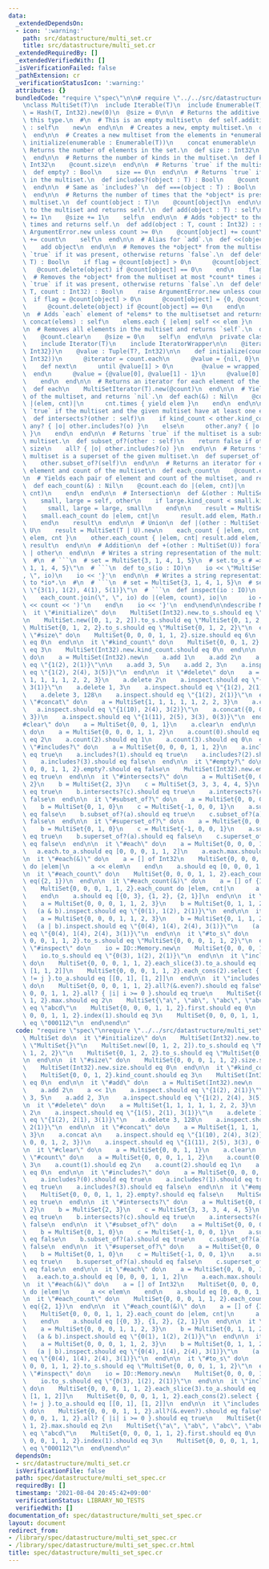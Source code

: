 ```yaml
---
data:
  _extendedDependsOn:
  - icon: ':warning:'
    path: src/datastructure/multi_set.cr
    title: src/datastructure/multi_set.cr
  _extendedRequiredBy: []
  _extendedVerifiedWith: []
  _isVerificationFailed: false
  _pathExtension: cr
  _verificationStatusIcon: ':warning:'
  attributes: {}
  bundledCode: "require \"spec\"\n\n# require \"../../src/datastructure/multi_set\"\
    \nclass MultiSet(T)\n  include Iterable(T)\n  include Enumerable(T)\n\n  @count\
    \ = Hash(T, Int32).new(0)\n  @size = 0\n\n  # Returns the additive identity of\
    \ this type.\n  #\n  # This is an empty multiset\n  def self.additive_identify\
    \ : self\n    new\n  end\n\n  # Creates a new, empty multiset.\n  def initialize\n\
    \  end\n\n  # Creates a new multiset from the elements in *enumerable*.\n  def\
    \ initialize(enumerable : Enumerable(T))\n    concat enumerable\n  end\n\n  #\
    \ Returns the number of elements in the set.\n  def size : Int32\n    @size\n\
    \  end\n\n  # Returns the number of kinds in the multiset.\n  def kind_count :\
    \ Int32\n    @count.size\n  end\n\n  # Returns `true` if the multiset is empty.\n\
    \  def empty? : Bool\n    size == 0\n  end\n\n  # Returns `true` if *object* exists\
    \ in the multiset.\n  def includes?(object : T) : Bool\n    @count[object] > 0\n\
    \  end\n\n  # Same as `includes?`\n  def ===(object : T) : Bool\n    includes?(object)\n\
    \  end\n\n  # Returns the number of times that the *object* is present in the\
    \ multiset.\n  def count(object : T)\n    @count[object]\n  end\n\n  # Adds *object*\
    \ to the multiset and returns self.\n  def add(object : T) : self\n    @count[object]\
    \ += 1\n    @size += 1\n    self\n  end\n\n  # Adds *object* to the multiset *count*\
    \ times and returns self.\n  def add(object : T, count : Int32) : self\n    raise\
    \ ArgumentError.new unless count >= 0\n    @count[object] += count\n    @size\
    \ += count\n    self\n  end\n\n  # Alias for `add`.\n  def <<(object : T) : self\n\
    \    add object\n  end\n\n  # Removes the *object* from the multiset and returns\
    \ `true` if it was present, otherwise returns `false`.\n  def delete(object :\
    \ T) : Bool\n    if flag = @count[object] > 0\n      @count[object] -= 1\n   \
    \   @count.delete(object) if @count[object] == 0\n    end\n    flag\n  end\n\n\
    \  # Removes the *object* from the multiset at most *count* times and returns\
    \ `true` if it was present, otherwise returns `false`.\n  def delete(object :\
    \ T, count : Int32) : Bool\n    raise ArgumentError.new unless count >= 0\n  \
    \  if flag = @count[object] > 0\n      @count[object] = {0, @count[object] - count}.max\n\
    \      @count.delete(object) if @count[object] == 0\n    end\n    flag\n  end\n\
    \n  # Adds `each` element of *elems* to the multisetset and returns self.\n  def\
    \ concat(elems) : self\n    elems.each { |elem| self << elem }\n    self\n  end\n\
    \n  # Removes all elements in the multiset and returns `self`.\n  def clear\n\
    \    @count.clear\n    @size = 0\n    self\n  end\n\n  private class MultiSetIterator(T)\n\
    \    include Iterator(T)\n    include IteratorWrapper\n\n    @iterator : Iterator({T,\
    \ Int32})\n    @value : Tuple(T?, Int32)\n\n    def initialize(count : Hash(T,\
    \ Int32))\n      @iterator = count.each\n      @value = {nil, 0}\n    end\n\n\
    \    def next\n      until @value[1] > 0\n        @value = wrapped_next\n    \
    \  end\n      @value = {@value[0], @value[1] - 1}\n      @value[0].not_nil!\n\
    \    end\n  end\n\n  # Returns an iterator for each element of the multiset.\n\
    \  def each\n    MultiSetIterator(T).new(@count)\n  end\n\n  # Yields each element\
    \ of the multiset, and returns `nil`.\n  def each(&) : Nil\n    @count.each do\
    \ |(elem, cnt)|\n      cnt.times { yield elem }\n    end\n  end\n\n  # Returns\
    \ `true` if the multiset and the given multiset have at least one element in common.\n\
    \  def intersects?(other : self)\n    if kind_count < other.kind_count\n     \
    \ any? { |o| other.includes?(o) }\n    else\n      other.any? { |o| includes?(o)\
    \ }\n    end\n  end\n\n  # Returns `true` if the multiset is a subset of the given\
    \ multiset.\n  def subset_of?(other : self)\n    return false if other.size <\
    \ size\n    all? { |o| other.includes?(o) }\n  end\n\n  # Returns true if the\
    \ multiset is a superset of the given multiset.\n  def superset_of?(other : self)\n\
    \    other.subset_of?(self)\n  end\n\n  # Returns an iterator for each tuple of\
    \ element and count of the multiset\n  def each_count\n    @count.each\n  end\n\
    \n  # Yields each pair of element and count of the multiset, and returns `nil`.\n\
    \  def each_count(&) : Nil\n    @count.each do |(elem, cnt)|\n      yield(elem,\
    \ cnt)\n    end\n  end\n\n  # Intersection\n  def &(other : MultiSet(T)) : self\n\
    \    small, large = self, other\n    if large.kind_count < small.kind_count\n\
    \      small, large = large, small\n    end\n\n    result = MultiSet(T).new\n\
    \    small.each_count do |elem, cnt|\n      result.add elem, Math.min(cnt, large.count(elem))\n\
    \    end\n    result\n  end\n\n  # Union\n  def |(other : MultiSet(U)) forall\
    \ U\n    result = MultiSet(T | U).new\n    each_count { |elem, cnt| result.add\
    \ elem, cnt }\n    other.each_count { |elem, cnt| result.add elem, cnt }\n   \
    \ result\n  end\n\n  # Addition\n  def +(other : MultiSet(U)) forall U\n    self\
    \ | other\n  end\n\n  # Writes a string representation of the multiset to *io*.\n\
    \  #\n  # ```\n  # set = MultiSet{3, 1, 4, 1, 5}\n  # set.to_s # => \"MultiSet{3,\
    \ 1, 1, 4, 5}\"\n  # ```\n  def to_s(io : IO)\n    io << \"MultiSet{\"\n    each.join(\"\
    , \", io)\n    io << '}'\n  end\n\n  # Writes a string representation of the multiset\
    \ to *io*.\n  #\n  # ```\n  # set = MultiSet{3, 1, 4, 1, 5}\n  # set.to_s # =>\
    \ \"{3(1), 1(2), 4(1), 5(1)}\"\n  # ```\n  def inspect(io : IO)\n    io << '{'\n\
    \    each_count.join(\", \", io) do |(elem, count), io|\n      io << elem << '('\
    \ << count << ')'\n    end\n    io << '}'\n  end\nend\n\ndescribe MultiSet do\n\
    \  it \"#initialize\" do\n    MultiSet(Int32).new.to_s.should eq \"MultiSet{}\"\
    \n    MultiSet.new([0, 1, 2, 2]).to_s.should eq \"MultiSet{0, 1, 2, 2}\"\n   \
    \ MultiSet{0, 1, 2, 2}.to_s.should eq \"MultiSet{0, 1, 2, 2}\"\n  end\n\n  it\
    \ \"#size\" do\n    MultiSet{0, 0, 0, 1, 1, 2}.size.should eq 6\n    MultiSet(Int32).new.size.should\
    \ eq 0\n  end\n\n  it \"#kind_count\" do\n    MultiSet{0, 0, 1, 2}.kind_count.should\
    \ eq 3\n    MultiSet(Int32).new.kind_count.should eq 0\n  end\n\n  it \"#add\"\
    \ do\n    a = MultiSet(Int32).new\n    a.add 1\n    a.add 2\n    a << 1\n    a.inspect.should\
    \ eq \"{1(2), 2(1)}\"\n\n    a.add 3, 5\n    a.add 2, 3\n    a.inspect.should\
    \ eq \"{1(2), 2(4), 3(5)}\"\n  end\n\n  it \"#delete\" do\n    a = MultiSet{1,\
    \ 1, 1, 1, 1, 2, 2, 3}\n    a.delete 2\n    a.inspect.should eq \"{1(5), 2(1),\
    \ 3(1)}\"\n    a.delete 1, 3\n    a.inspect.should eq \"{1(2), 2(1), 3(1)}\"\n\
    \    a.delete 3, 128\n    a.inspect.should eq \"{1(2), 2(1)}\"\n  end\n\n  it\
    \ \"#concat\" do\n    a = MultiSet{1, 1, 1, 1, 1, 2, 2, 3}\n    a.concat a\n \
    \   a.inspect.should eq \"{1(10), 2(4), 3(2)}\"\n    a.concat({0, 0, 0, 1, 2,\
    \ 3})\n    a.inspect.should eq \"{1(11), 2(5), 3(3), 0(3)}\"\n  end\n\n  it \"\
    #clear\" do\n    a = MultiSet{0, 0, 1, 1}\n    a.clear\n  end\n\n  it \"#count\"\
    \ do\n    a = MultiSet{0, 0, 0, 1, 1, 2}\n    a.count(0).should eq 3\n    a.count(1).should\
    \ eq 2\n    a.count(2).should eq 1\n    a.count(3).should eq 0\n  end\n\n  it\
    \ \"#includes?\" do\n    a = MultiSet{0, 0, 0, 1, 1, 2}\n    a.includes?(0).should\
    \ eq true\n    a.includes?(1).should eq true\n    a.includes?(2).should eq true\n\
    \    a.includes?(3).should eq false\n  end\n\n  it \"#empty?\" do\n    MultiSet{0,\
    \ 0, 0, 1, 1, 2}.empty?.should eq false\n    MultiSet(Int32).new.empty?.should\
    \ eq true\n  end\n\n  it \"#intersects?\" do\n    a = MultiSet{0, 0, 0, 1, 1,\
    \ 2}\n    b = MultiSet{2, 3}\n    c = MultiSet{3, 3, 3, 4, 4, 5}\n    a.intersects?(b).should\
    \ eq true\n    b.intersects?(c).should eq true\n    a.intersects?(c).should eq\
    \ false\n  end\n\n  it \"#subset_of?\" do\n    a = MultiSet{0, 0, 0, 1, 1, 2}\n\
    \    b = MultiSet{0, 1, 0}\n    c = MultiSet{-1, 0, 0, 1}\n    a.subset_of?(b).should\
    \ eq false\n    b.subset_of?(a).should eq true\n    c.subset_of?(a).should eq\
    \ false\n  end\n\n  it \"#superset_of?\" do\n    a = MultiSet{0, 0, 0, 1, 1, 2}\n\
    \    b = MultiSet{0, 1, 0}\n    c = MultiSet{-1, 0, 0, 1}\n    a.superset_of?(b).should\
    \ eq true\n    b.superset_of?(a).should eq false\n    c.superset_of?(a).should\
    \ eq false\n  end\n\n  it \"#each\" do\n    a = MultiSet{0, 0, 0, 1, 1, 2}\n \
    \   a.each.to_a.should eq [0, 0, 0, 1, 1, 2]\n    a.each.max.should eq 2\n  end\n\
    \n  it \"#each(&)\" do\n    a = [] of Int32\n    MultiSet{0, 0, 0, 1, 1, 2}.each\
    \ do |elem|\n      a << elem\n    end\n    a.should eq [0, 0, 0, 1, 1, 2]\n  end\n\
    \n  it \"#each_count\" do\n    MultiSet{0, 0, 0, 1, 1, 2}.each_count.max.should\
    \ eq({2, 1})\n  end\n\n  it \"#each_count(&)\" do\n    a = [] of {Int32, Int32}\n\
    \    MultiSet{0, 0, 0, 1, 1, 2}.each_count do |elem, cnt|\n      a << {elem, cnt}\n\
    \    end\n    a.should eq [{0, 3}, {1, 2}, {2, 1}]\n  end\n\n  it \"#&\" do\n\
    \    a = MultiSet{0, 0, 0, 1, 1, 2, 3}\n    b = MultiSet{0, 1, 1, 2, 2, 2}\n \
    \   (a & b).inspect.should eq \"{0(1), 1(2), 2(1)}\"\n  end\n\n  it \"#|\" do\n\
    \    a = MultiSet{0, 0, 0, 1, 1, 2, 3}\n    b = MultiSet{0, 1, 1, 2, 2, 2}\n \
    \   (a | b).inspect.should eq \"{0(4), 1(4), 2(4), 3(1)}\"\n    (a + b).inspect.should\
    \ eq \"{0(4), 1(4), 2(4), 3(1)}\"\n  end\n\n  it \"#to_s\" do\n    MultiSet{0,\
    \ 0, 0, 1, 1, 2}.to_s.should eq \"MultiSet{0, 0, 0, 1, 1, 2}\"\n  end\n\n  it\
    \ \"#inspect\" do\n    io = IO::Memory.new\n    MultiSet{0, 0, 0, 1, 1, 2}.inspect(io)\n\
    \    io.to_s.should eq \"{0(3), 1(2), 2(1)}\"\n  end\n\n  it \"includes Iterable\"\
    \ do\n    MultiSet{0, 0, 0, 1, 1, 2}.each_slice(3).to_a.should eq [[0, 0, 0],\
    \ [1, 1, 2]]\n    MultiSet{0, 0, 0, 1, 1, 2}.each_cons(2).select { |(i, j)| i\
    \ != j }.to_a.should eq [[0, 1], [1, 2]]\n  end\n\n  it \"includes Enumeratable\"\
    \ do\n    MultiSet{0, 0, 0, 1, 1, 2}.all?(&.even?).should eq false\n    MultiSet{0,\
    \ 0, 0, 1, 1, 2}.all? { |i| i >= 0 }.should eq true\n    MultiSet{0, 0, 0, 1,\
    \ 1, 2}.max.should eq 2\n    MultiSet{\"a\", \"ab\", \"abc\", \"abcd\"}.max_by(&.size).should\
    \ eq \"abcd\"\n    MultiSet{0, 0, 0, 1, 1, 2}.first.should eq 0\n    MultiSet{0,\
    \ 0, 0, 1, 1, 2}.index(1).should eq 3\n    MultiSet{0, 0, 0, 1, 1, 2}.join.should\
    \ eq \"000112\"\n  end\nend\n"
  code: "require \"spec\"\nrequire \"../../src/datastructure/multi_set\"\n\ndescribe\
    \ MultiSet do\n  it \"#initialize\" do\n    MultiSet(Int32).new.to_s.should eq\
    \ \"MultiSet{}\"\n    MultiSet.new([0, 1, 2, 2]).to_s.should eq \"MultiSet{0,\
    \ 1, 2, 2}\"\n    MultiSet{0, 1, 2, 2}.to_s.should eq \"MultiSet{0, 1, 2, 2}\"\
    \n  end\n\n  it \"#size\" do\n    MultiSet{0, 0, 0, 1, 1, 2}.size.should eq 6\n\
    \    MultiSet(Int32).new.size.should eq 0\n  end\n\n  it \"#kind_count\" do\n\
    \    MultiSet{0, 0, 1, 2}.kind_count.should eq 3\n    MultiSet(Int32).new.kind_count.should\
    \ eq 0\n  end\n\n  it \"#add\" do\n    a = MultiSet(Int32).new\n    a.add 1\n\
    \    a.add 2\n    a << 1\n    a.inspect.should eq \"{1(2), 2(1)}\"\n\n    a.add\
    \ 3, 5\n    a.add 2, 3\n    a.inspect.should eq \"{1(2), 2(4), 3(5)}\"\n  end\n\
    \n  it \"#delete\" do\n    a = MultiSet{1, 1, 1, 1, 1, 2, 2, 3}\n    a.delete\
    \ 2\n    a.inspect.should eq \"{1(5), 2(1), 3(1)}\"\n    a.delete 1, 3\n    a.inspect.should\
    \ eq \"{1(2), 2(1), 3(1)}\"\n    a.delete 3, 128\n    a.inspect.should eq \"{1(2),\
    \ 2(1)}\"\n  end\n\n  it \"#concat\" do\n    a = MultiSet{1, 1, 1, 1, 1, 2, 2,\
    \ 3}\n    a.concat a\n    a.inspect.should eq \"{1(10), 2(4), 3(2)}\"\n    a.concat({0,\
    \ 0, 0, 1, 2, 3})\n    a.inspect.should eq \"{1(11), 2(5), 3(3), 0(3)}\"\n  end\n\
    \n  it \"#clear\" do\n    a = MultiSet{0, 0, 1, 1}\n    a.clear\n  end\n\n  it\
    \ \"#count\" do\n    a = MultiSet{0, 0, 0, 1, 1, 2}\n    a.count(0).should eq\
    \ 3\n    a.count(1).should eq 2\n    a.count(2).should eq 1\n    a.count(3).should\
    \ eq 0\n  end\n\n  it \"#includes?\" do\n    a = MultiSet{0, 0, 0, 1, 1, 2}\n\
    \    a.includes?(0).should eq true\n    a.includes?(1).should eq true\n    a.includes?(2).should\
    \ eq true\n    a.includes?(3).should eq false\n  end\n\n  it \"#empty?\" do\n\
    \    MultiSet{0, 0, 0, 1, 1, 2}.empty?.should eq false\n    MultiSet(Int32).new.empty?.should\
    \ eq true\n  end\n\n  it \"#intersects?\" do\n    a = MultiSet{0, 0, 0, 1, 1,\
    \ 2}\n    b = MultiSet{2, 3}\n    c = MultiSet{3, 3, 3, 4, 4, 5}\n    a.intersects?(b).should\
    \ eq true\n    b.intersects?(c).should eq true\n    a.intersects?(c).should eq\
    \ false\n  end\n\n  it \"#subset_of?\" do\n    a = MultiSet{0, 0, 0, 1, 1, 2}\n\
    \    b = MultiSet{0, 1, 0}\n    c = MultiSet{-1, 0, 0, 1}\n    a.subset_of?(b).should\
    \ eq false\n    b.subset_of?(a).should eq true\n    c.subset_of?(a).should eq\
    \ false\n  end\n\n  it \"#superset_of?\" do\n    a = MultiSet{0, 0, 0, 1, 1, 2}\n\
    \    b = MultiSet{0, 1, 0}\n    c = MultiSet{-1, 0, 0, 1}\n    a.superset_of?(b).should\
    \ eq true\n    b.superset_of?(a).should eq false\n    c.superset_of?(a).should\
    \ eq false\n  end\n\n  it \"#each\" do\n    a = MultiSet{0, 0, 0, 1, 1, 2}\n \
    \   a.each.to_a.should eq [0, 0, 0, 1, 1, 2]\n    a.each.max.should eq 2\n  end\n\
    \n  it \"#each(&)\" do\n    a = [] of Int32\n    MultiSet{0, 0, 0, 1, 1, 2}.each\
    \ do |elem|\n      a << elem\n    end\n    a.should eq [0, 0, 0, 1, 1, 2]\n  end\n\
    \n  it \"#each_count\" do\n    MultiSet{0, 0, 0, 1, 1, 2}.each_count.max.should\
    \ eq({2, 1})\n  end\n\n  it \"#each_count(&)\" do\n    a = [] of {Int32, Int32}\n\
    \    MultiSet{0, 0, 0, 1, 1, 2}.each_count do |elem, cnt|\n      a << {elem, cnt}\n\
    \    end\n    a.should eq [{0, 3}, {1, 2}, {2, 1}]\n  end\n\n  it \"#&\" do\n\
    \    a = MultiSet{0, 0, 0, 1, 1, 2, 3}\n    b = MultiSet{0, 1, 1, 2, 2, 2}\n \
    \   (a & b).inspect.should eq \"{0(1), 1(2), 2(1)}\"\n  end\n\n  it \"#|\" do\n\
    \    a = MultiSet{0, 0, 0, 1, 1, 2, 3}\n    b = MultiSet{0, 1, 1, 2, 2, 2}\n \
    \   (a | b).inspect.should eq \"{0(4), 1(4), 2(4), 3(1)}\"\n    (a + b).inspect.should\
    \ eq \"{0(4), 1(4), 2(4), 3(1)}\"\n  end\n\n  it \"#to_s\" do\n    MultiSet{0,\
    \ 0, 0, 1, 1, 2}.to_s.should eq \"MultiSet{0, 0, 0, 1, 1, 2}\"\n  end\n\n  it\
    \ \"#inspect\" do\n    io = IO::Memory.new\n    MultiSet{0, 0, 0, 1, 1, 2}.inspect(io)\n\
    \    io.to_s.should eq \"{0(3), 1(2), 2(1)}\"\n  end\n\n  it \"includes Iterable\"\
    \ do\n    MultiSet{0, 0, 0, 1, 1, 2}.each_slice(3).to_a.should eq [[0, 0, 0],\
    \ [1, 1, 2]]\n    MultiSet{0, 0, 0, 1, 1, 2}.each_cons(2).select { |(i, j)| i\
    \ != j }.to_a.should eq [[0, 1], [1, 2]]\n  end\n\n  it \"includes Enumeratable\"\
    \ do\n    MultiSet{0, 0, 0, 1, 1, 2}.all?(&.even?).should eq false\n    MultiSet{0,\
    \ 0, 0, 1, 1, 2}.all? { |i| i >= 0 }.should eq true\n    MultiSet{0, 0, 0, 1,\
    \ 1, 2}.max.should eq 2\n    MultiSet{\"a\", \"ab\", \"abc\", \"abcd\"}.max_by(&.size).should\
    \ eq \"abcd\"\n    MultiSet{0, 0, 0, 1, 1, 2}.first.should eq 0\n    MultiSet{0,\
    \ 0, 0, 1, 1, 2}.index(1).should eq 3\n    MultiSet{0, 0, 0, 1, 1, 2}.join.should\
    \ eq \"000112\"\n  end\nend\n"
  dependsOn:
  - src/datastructure/multi_set.cr
  isVerificationFile: false
  path: spec/datastructure/multi_set_spec.cr
  requiredBy: []
  timestamp: '2021-08-04 20:45:42+09:00'
  verificationStatus: LIBRARY_NO_TESTS
  verifiedWith: []
documentation_of: spec/datastructure/multi_set_spec.cr
layout: document
redirect_from:
- /library/spec/datastructure/multi_set_spec.cr
- /library/spec/datastructure/multi_set_spec.cr.html
title: spec/datastructure/multi_set_spec.cr
---
```

